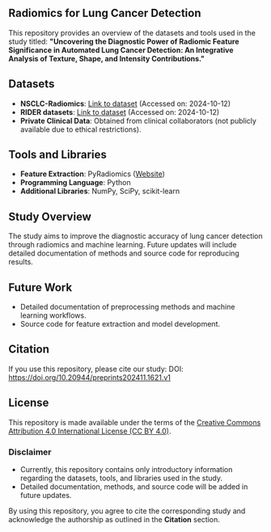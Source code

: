 ## Radiomics for Lung Cancer Detection

This repository provides an overview of the datasets and tools used in the study titled:
**"Uncovering the Diagnostic Power of Radiomic Feature Significance in Automated Lung Cancer Detection: An Integrative Analysis of Texture, Shape, and Intensity Contributions."**

## Datasets
- **NSCLC-Radiomics**: [Link to dataset](https://www.cancerimagingarchive.net/collection/nsclc-radiomics/) (Accessed on: 2024-10-12)
- **RIDER datasets**: [Link to dataset](https://www.cancerimagingarchive.net/analysis-result/rider-lungct-seg/) (Accessed on: 2024-10-12)
- **Private Clinical Data**: Obtained from clinical collaborators (not publicly available due to ethical restrictions).

## Tools and Libraries
- **Feature Extraction**: PyRadiomics ([Website](https://pyradiomics.readthedocs.io/))  
- **Programming Language**: Python  
- **Additional Libraries**: NumPy, SciPy, scikit-learn  

## Study Overview
The study aims to improve the diagnostic accuracy of lung cancer detection through radiomics and machine learning. Future updates will include detailed documentation of methods and source code for reproducing results.

## Future Work
- Detailed documentation of preprocessing methods and machine learning workflows.
- Source code for feature extraction and model development.

## Citation
If you use this repository, please cite our study: DOI: https://doi.org/10.20944/preprints202411.1621.v1
## License

This repository is made available under the terms of the [Creative Commons Attribution 4.0 International License (CC BY 4.0)](https://creativecommons.org/licenses/by/4.0/).  

### Disclaimer
- Currently, this repository contains only introductory information regarding the datasets, tools, and libraries used in the study.  
- Detailed documentation, methods, and source code will be added in future updates.  

By using this repository, you agree to cite the corresponding study and acknowledge the authorship as outlined in the **Citation** section.  
